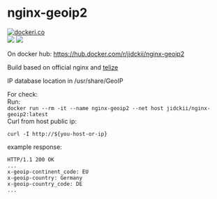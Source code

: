 # nginx-geoip2

[![dockeri.co](https://dockeri.co/image/jidckii/nginx-geoip2)](https://hub.docker.com/r/jidckii/nginx-geoip2)  
[![](https://images.microbadger.com/badges/image/jidckii/nginx-geoip2.svg)](https://microbadger.com/images/jidckii/nginx-geoip2 "Get your own image badge on microbadger.com")
[![](https://images.microbadger.com/badges/version/jidckii/nginx-geoip2.svg)](https://microbadger.com/images/jidckii/nginx-geoip2 "Get your own version badge on microbadger.com")

On docker hub: <https://hub.docker.com/r/jidckii/nginx-geoip2>

Build based on official nginx and  [telize](https://github.com/jessfraz/dockerfiles/tree/master/telize)

IP database location in /usr/share/GeoIP  
 
For check:  
Run:  
`docker run --rm -it --name nginx-geoip2 --net host jidckii/nginx-geoip2:latest`  
Curl from host public ip:  
```
curl -I http://${you-host-or-ip}
```
example response:
```
HTTP/1.1 200 OK
...
x-geoip-continent_code: EU
x-geoip-country: Germany
x-geoip-country_code: DE
...
```
